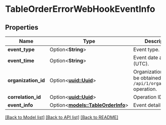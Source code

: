 # TableOrderErrorWebHookEventInfo

## Properties

Name | Type | Description | Notes
------------ | ------------- | ------------- | -------------
**event_type** | Option<**String**> | Event type. | [optional]
**event_time** | Option<**String**> | Event date and time (UTC). | [optional]
**organization_id** | Option<[**uuid::Uuid**](uuid::Uuid.md)> | Organization ID.                Can be obtained by `/api/1/organizations` operation. | [optional]
**correlation_id** | Option<[**uuid::Uuid**](uuid::Uuid.md)> | Operation ID. | [optional]
**event_info** | Option<[**models::TableOrderInfo**](TableOrderInfo.md)> | Event details. | [optional]

[[Back to Model list]](../README.md#documentation-for-models) [[Back to API list]](../README.md#documentation-for-api-endpoints) [[Back to README]](../README.md)


